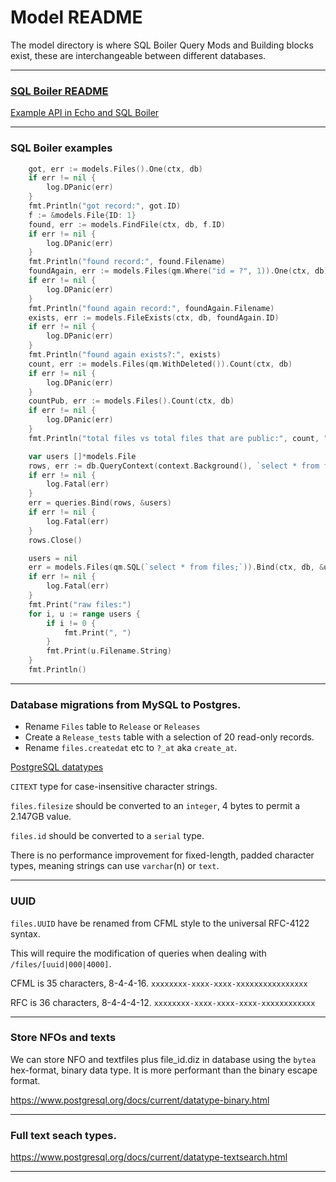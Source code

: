 # Model README

The model directory is where SQL Boiler Query Mods and Building blocks exist, these are interchangeable between different databases.

---

### [SQL Boiler README](https://github.com/volatiletech/sqlboiler)

[Example API in Echo and SQL Boiler](https://blog.boatswain.io/post/handling-http-request-in-go-echo-framework-1/)

---

### SQL Boiler examples

```go
	got, err := models.Files().One(ctx, db)
	if err != nil {
		log.DPanic(err)
	}
	fmt.Println("got record:", got.ID)
	f := &models.File{ID: 1}
	found, err := models.FindFile(ctx, db, f.ID)
	if err != nil {
		log.DPanic(err)
	}
	fmt.Println("found record:", found.Filename)
	foundAgain, err := models.Files(qm.Where("id = ?", 1)).One(ctx, db)
	if err != nil {
		log.DPanic(err)
	}
	fmt.Println("found again record:", foundAgain.Filename)
	exists, err := models.FileExists(ctx, db, foundAgain.ID)
	if err != nil {
		log.DPanic(err)
	}
	fmt.Println("found again exists?:", exists)
	count, err := models.Files(qm.WithDeleted()).Count(ctx, db)
	if err != nil {
		log.DPanic(err)
	}
	countPub, err := models.Files().Count(ctx, db)
	if err != nil {
		log.DPanic(err)
	}
	fmt.Println("total files vs total files that are public:", count, "vs", countPub)

	var users []*models.File
	rows, err := db.QueryContext(context.Background(), `select * from files;`)
	if err != nil {
		log.Fatal(err)
	}
	err = queries.Bind(rows, &users)
	if err != nil {
		log.Fatal(err)
	}
	rows.Close()

	users = nil
	err = models.Files(qm.SQL(`select * from files;`)).Bind(ctx, db, &users)
	if err != nil {
		log.Fatal(err)
	}
	fmt.Print("raw files:")
	for i, u := range users {
		if i != 0 {
			fmt.Print(", ")
		}
		fmt.Print(u.Filename.String)
	}
	fmt.Println()
```

---

### Database migrations from MySQL to Postgres.

- Rename `Files` table to `Release` or `Releases`
- Create a `Release_tests` table with a selection of 20 read-only records.
- Rename `files.createdat` etc to `?_at` aka `create_at`.

[PostgreSQL datatypes](https://www.postgresql.org/docs/current/datatype.html)

`CITEXT` type for case-insensitive character strings.

`files.filesize` should be converted to an `integer`, 4 bytes to permit a 2.147GB value.

`files.id` should be converted to a `serial` type.

There is no performance improvement for fixed-length, padded character types, meaning strings can use `varchar`(n) or `text`.

---

### UUID

`files.UUID` have be renamed from CFML style to the universal RFC-4122 syntax.

This will require the modification of queries when dealing with `/files/[uuid|000|4000]`.

CFML is 35 characters, 8-4-4-16.
`xxxxxxxx-xxxx-xxxx-xxxxxxxxxxxxxxxx`

RFC is 36 characters, 8-4-4-4-12.
`xxxxxxxx-xxxx-xxxx-xxxx-xxxxxxxxxxxx`

---

### Store NFOs and texts

We can store NFO and textfiles plus file_id.diz in database using the `bytea` hex-format, binary data type. It is more performant than the binary escape format.

https://www.postgresql.org/docs/current/datatype-binary.html

---

### Full text seach types.

https://www.postgresql.org/docs/current/datatype-textsearch.html

---